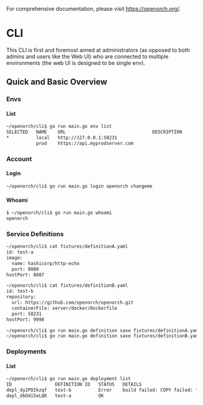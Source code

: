 For comprehensive documentation, please visit https://openorch.org/.

# CLI

This CLI is first and foremost aimed at administrators (as opposed to both admins and users like the Web UI) who are connected to multiple environments (the web UI is designed to be single env).

## Quick and Basic Overview

### Envs

#### List

```sh
~/openorch/cli$ go run main.go env list
SELECTED   NAME    URL                                DESCRIPTION
*          local   http://127.0.0.1:58231
           prod    https://api.myprodserver.com
```

### Account

#### Login

```sh
~/openorch/cli$ go run main.go login openorch changeme
```

#### Whoami

```sh
$ ~/openorch/cli$ go run main.go whoami
openorch
```

### Service Definitions

```sh
~/openorch/cli$ cat fixtures/definitionA.yaml
id: test-a
image:
  name: hashicorp/http-echo
  port: 8080
hostPort: 8887

~/openorch/cli$ cat fixtures/definitionB.yaml
id: test-b
repository:
  url: https://github.com/openorch/openorch.git
  containerFile: server/docker/Dockerfile
  port: 58231
hostPort: 9998

~/openorch/cli$ go run main.go definition save fixtures/definitionA.yaml
~/openorch/cli$ go run main.go definition save fixtures/definitionB.yaml
```

### Deployments

#### List

```sh
~/openorch/cli$ go run main.go deployment list
ID                DEFINITION ID   STATUS   DETAILS
depl_dy2PDIkzqf   test-b          Error    build failed: COPY failed: file not found in build context or excluded by…
depl_dbOdi5eLQK   test-a          OK
```

